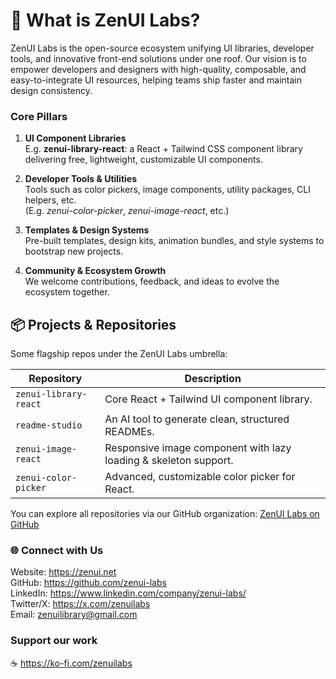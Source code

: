 # 🚀 What is ZenUI Labs?

ZenUI Labs is the open-source ecosystem unifying UI libraries, developer tools, and innovative front-end solutions under one roof. 
Our vision is to empower developers and designers with high-quality, composable, and easy-to-integrate UI resources, helping teams ship faster and maintain design consistency.

### Core Pillars

1. **UI Component Libraries**  
   E.g. **zenui-library-react**: a React + Tailwind CSS component library delivering free, lightweight, customizable UI components. 

2. **Developer Tools & Utilities**  
   Tools such as color pickers, image components, utility packages, CLI helpers, etc.  
   (E.g. *zenui-color-picker*, *zenui-image-react*, etc.)

3. **Templates & Design Systems**  
   Pre-built templates, design kits, animation bundles, and style systems to bootstrap new projects.

4. **Community & Ecosystem Growth**  
   We welcome contributions, feedback, and ideas to evolve the ecosystem together.

## 📦 Projects & Repositories

Some flagship repos under the ZenUI Labs umbrella:

| Repository | Description |
|-------------|-------------|
| `zenui-library-react` | Core React + Tailwind UI component library. |
| `readme-studio` | An AI tool to generate clean, structured READMEs. |
| `zenui-image-react` | Responsive image component with lazy loading & skeleton support. |
| `zenui-color-picker` | Advanced, customizable color picker for React. |

You can explore all repositories via our GitHub organization: [ZenUI Labs on GitHub](https://github.com/orgs/zenui-labs/repositories)

### 🌐 Connect with Us

Website: https://zenui.net </br>
GitHub: https://github.com/zenui-labs </br>
LinkedIn: https://www.linkedin.com/company/zenui-labs/ </br>
Twitter/X: https://x.com/zenuilabs </br>
Email: zenuilibrary@gmail.com

### Support our work

☕ https://ko-fi.com/zenuilabs
